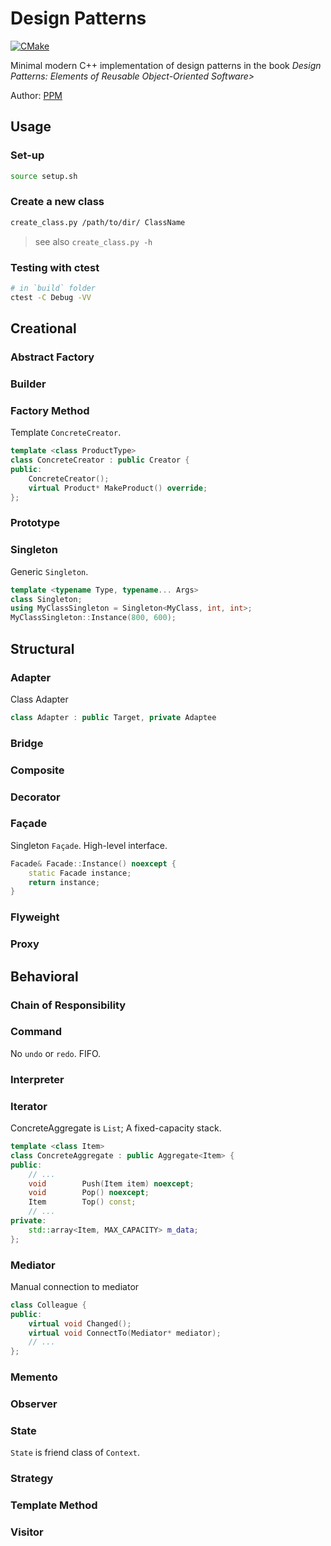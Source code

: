 # Design Patterns

[![CMake](https://github.com/peppapiggyme/design_pattern/actions/workflows/cmake.yml/badge.svg)](https://github.com/peppapiggyme/design_pattern/actions/workflows/cmake.yml)

Minimal modern C++ implementation of design patterns in the book *Design Patterns: Elements of Reusable Object-Oriented Software>*

Author: [PPM](bowen.zhang23@outlook.com)

## Usage

### Set-up

```bash
source setup.sh
```

### Create a new class

```bash
create_class.py /path/to/dir/ ClassName
```

> see also `create_class.py -h`

### Testing with ctest

```bash
# in `build` folder
ctest -C Debug -VV
```

## Creational

### Abstract Factory

### Builder

### Factory Method

Template `ConcreteCreator`.

```cpp
template <class ProductType>
class ConcreteCreator : public Creator {
public:
    ConcreteCreator();
    virtual Product* MakeProduct() override;
};
```

### Prototype

### Singleton

Generic `Singleton`.

```cpp
template <typename Type, typename... Args>
class Singleton;
using MyClassSingleton = Singleton<MyClass, int, int>;
MyClassSingleton::Instance(800, 600);
```

## Structural

### Adapter

Class Adapter

```cpp
class Adapter : public Target, private Adaptee
```

### Bridge

### Composite

### Decorator

### Façade

Singleton `Façade`. High-level interface.

```cpp
Facade& Facade::Instance() noexcept {
    static Facade instance;
    return instance;
}
```

### Flyweight

### Proxy

## Behavioral

### Chain of Responsibility

### Command

No `undo` or `redo`. FIFO.

### Interpreter

### Iterator

ConcreteAggregate is `List`; A fixed-capacity stack.

```cpp
template <class Item>
class ConcreteAggregate : public Aggregate<Item> {
public:
    // ...
    void        Push(Item item) noexcept;
    void        Pop() noexcept;
    Item        Top() const;
    // ...
private:
    std::array<Item, MAX_CAPACITY> m_data;
};
```

### Mediator

Manual connection to mediator

```cpp
class Colleague {
public:
    virtual void Changed();
    virtual void ConnectTo(Mediator* mediator);
    // ...
};
```

### Memento

### Observer

### State

`State` is friend class of `Context`.

### Strategy

### Template Method

### Visitor
